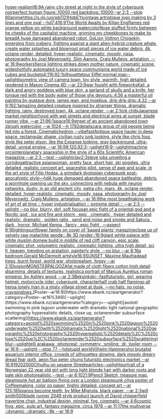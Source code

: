 [hyper-realism](https://www.ebank.nz/aiartgenerator?category=hyper-realism)[16:9](https://www.ebank.nz/aiartgenerator?category=16%3A9)[A rainy city street at night in the style of cyberpunk noir](https://www.ebank.nz/aiartgenerator?category=A%2520rainy%2520city%2520street%2520at%2520night%2520in%2520the%2520style%2520of%2520cyberpunk%2520noir)[perfect human figure::10000 red backdrop::10000--ar 2:3 --stop 80](https://www.ebank.nz/aiartgenerator?category=perfect%2520human%2520figure%3A%3A10000%2520red%2520backdrop%3A%3A10000--ar%25202%3A3%2520--stop%252080)[anime](https://www.ebank.nz/aiartgenerator?category=anime)[<https://s.mj.run/wbTD1HqbEYs>](https://www.ebank.nz/aiartgenerator?category=%3Chttps%3A//s.mj.run/wbTD1HqbEYs%3E)[vintage artristique logo making by 3 lines and one oval --hd](https://www.ebank.nz/aiartgenerator?category=vintage%2520artristique%2520logo%2520making%2520by%25203%2520lines%2520and%2520one%2520oval%2520--hd)[7:4](https://www.ebank.nz/aiartgenerator?category=7%3A4)[16:9](https://www.ebank.nz/aiartgenerator?category=16%3A9)[The World Awaits by Kilian Eng](https://www.ebank.nz/aiartgenerator?category=The%2520World%2520Awaits%2520by%2520Kilian%2520Eng)[flames red orange yellow on white background watercolor](https://www.ebank.nz/aiartgenerator?category=flames%2520red%2520orange%2520yellow%2520on%2520white%2520background%2520watercolor)[Nose stuffed firmly between he cheeks of the capitalist machine ,grinning my cheekbones to make its bread](https://www.ebank.nz/aiartgenerator?category=Nose%2520stuffed%2520firmly%2520between%2520he%2520cheeks%2520of%2520the%2520capitalist%2520machine%2520%2Cgrinning%2520my%2520cheekbones%2520to%2520make%2520its%2520bread)[A huge damaged abandoned robot, GoLion Voltron Chogokin, emerging from iceberg, fighting against a giant alien-hybrid creature whale, create water splashes and blownout small pieces of ice water debris, 4k, octane render, detailed, hyper-realistic, cinematic, moody, nasa, photography by Joel Meyerowitz, Slim Aarons, Craig Mullens, artstation, --ar 16:9](https://www.ebank.nz/aiartgenerator?category=A%2520huge%2520damaged%2520abandoned%2520robot%2C%2520GoLion%2520Voltron%2520Chogokin%2C%2520emerging%2520from%2520iceberg%2C%2520fighting%2520against%2520a%2520giant%2520alien-hybrid%2520creature%2520whale%2C%2520create%2520water%2520splashes%2520and%2520blownout%2520small%2520pieces%2520of%2520ice%2520water%2520debris%2C%25204k%2C%2520octane%2520render%2C%2520detailed%2C%2520hyper-realistic%2C%2520cinematic%2C%2520moody%2C%2520nasa%2C%2520photography%2520by%2520Joel%2520Meyerowitz%2C%2520Slim%2520Aarons%2C%2520Craig%2520Mullens%2C%2520artstation%2C%2520--ar%252016%3A9)[workers](https://www.ebank.nz/aiartgenerator?category=workers)[fierce lighting strikes down mother nature, cinematic scene, wideshot](https://www.ebank.nz/aiartgenerator?category=fierce%2520lighting%2520strikes%2520down%2520mother%2520nature%2C%2520cinematic%2520scene%2C%2520wideshot)[fully automated luxury space communism](https://www.ebank.nz/aiartgenerator?category=fully%2520automated%2520luxury%2520space%2520communism)[a world made of ice cubes and buckets](https://www.ebank.nz/aiartgenerator?category=a%2520world%2520made%2520of%2520ice%2520cubes%2520and%2520buckets)[4:1](https://www.ebank.nz/aiartgenerator?category=4%3A1)[16:9](https://www.ebank.nz/aiartgenerator?category=16%3A9)[2:1](https://www.ebank.nz/aiartgenerator?category=2%3A1)[silhouette](https://www.ebank.nz/aiartgenerator?category=silhouette)[tour Eiffel normal map](https://www.ebank.nz/aiartgenerator?category=tour%2520Eiffel%2520normal%2520map)[--uplight](https://www.ebank.nz/aiartgenerator?category=--uplight)[isometric view of camera town, toy style, warmth, high detailed, rendered in Maxon Cinema 4D —ar 23:9](https://www.ebank.nz/aiartgenerator?category=isometric%2520view%2520of%2520camera%2520town%2C%2520toy%2520style%2C%2520warmth%2C%2520high%2520detailed%2C%2520rendered%2520in%2520Maxon%2520Cinema%25204D%2520%E2%80%94ar%252023%3A9)[war fought with fireworks](https://www.ebank.nz/aiartgenerator?category=war%2520fought%2520with%2520fireworks)[Kali, a dark and angry goddess with blue skin, a garland of skulls and a knife, her tongue red with the body water of those she devours::4.56 a masterful oil painting by gustave dore, james jean, and moebius, drip drip drip::4.32 --ar 9:16](https://www.ebank.nz/aiartgenerator?category=Kali%2C%2520a%2520dark%2520and%2520angry%2520goddess%2520with%2520blue%2520skin%2C%2520a%2520garland%2520of%2520skulls%2520and%2520a%2520knife%2C%2520her%2520tongue%2520red%2520with%2520the%2520body%2520water%2520of%2520those%2520she%2520devours%3A%3A4.56%2520a%2520masterful%2520oil%2520painting%2520by%2520gustave%2520dore%2C%2520james%2520jean%2C%2520and%2520moebius%2C%2520drip%2520drip%2520drip%3A%3A4.32%2520--ar%25209%3A16)[2:1](https://www.ebank.nz/aiartgenerator?category=2%3A1)[amazing detailed creature inspired by stranger things, dramatic lighting, rainy, destroyed town, 4k, octane render, —ar 2:1](https://www.ebank.nz/aiartgenerator?category=amazing%2520detailed%2520creature%2520inspired%2520by%2520stranger%2520things%2C%2520dramatic%2520lighting%2C%2520rainy%2C%2520destroyed%2520town%2C%25204k%2C%2520octane%2520render%2C%2520%E2%80%94ar%25202%3A1)[ork chibi](https://www.ebank.nz/aiartgenerator?category=ork%2520chibi)[Japanese market neighborhood with wet streets and electrical wires at sunset, blade runner vibe, —ar 21:9](https://www.ebank.nz/aiartgenerator?category=Japanese%2520market%2520neighborhood%2520with%2520wet%2520streets%2520and%2520electrical%2520wires%2520at%2520sunset%2C%2520blade%2520runner%2520vibe%2C%2520%E2%80%94ar%252021%3A9)[6:1](https://www.ebank.nz/aiartgenerator?category=6%3A1)[space](https://www.ebank.nz/aiartgenerator?category=space)[16:9](https://www.ebank.nz/aiartgenerator?category=16%3A9)[street of an ancient abandoned town zbrush watercolor --w 1024 --h 1792](https://www.ebank.nz/aiartgenerator?category=street%2520of%2520an%2520ancient%2520abandoned%2520town%2520zbrush%2520watercolor%2520--w%25201024%2520--h%25201792)[details](https://www.ebank.nz/aiartgenerator?category=details)[car](https://www.ebank.nz/aiartgenerator?category=car)[a group of old people being led into a forest. Cinematic](https://www.ebank.nz/aiartgenerator?category=a%2520group%2520of%2520old%2520people%2520being%2520led%2520into%2520a%2520forest.%2520Cinematic)[](https://www.ebank.nz/aiartgenerator?category=)[hedron,](https://www.ebank.nz/aiartgenerator?category=hedron%2C)[--vibefast](https://www.ebank.nz/aiartgenerator?category=--vibefast)[Antique space hauler in deep space, rectangular shape, civilian rusty junk looking, style like chris foss, style like peter elson, like the Expanse looking, gray background, ultra-detail, unreal engine, --ar 16:9](https://www.ebank.nz/aiartgenerator?category=Antique%2520space%2520hauler%2520in%2520deep%2520space%2C%2520rectangular%2520shape%2C%2520civilian%2520rusty%2520junk%2520looking%2C%2520style%2520like%2520chris%2520foss%2C%2520style%2520like%2520peter%2520elson%2C%2520like%2520the%2520Expanse%2520looking%2C%2520gray%2520background%2C%2520ultra-detail%2C%2520unreal%2520engine%2C%2520--ar%252016%3A9)[9:12](https://www.ebank.nz/aiartgenerator?category=9%3A12)[0.9](https://www.ebank.nz/aiartgenerator?category=0.9)[2:3](https://www.ebank.nz/aiartgenerator?category=2%3A3)[--uplight](https://www.ebank.nz/aiartgenerator?category=--uplight)[16:9](https://www.ebank.nz/aiartgenerator?category=16%3A9)[--uplight](https://www.ebank.nz/aiartgenerator?category=--uplight)[machine orcs](https://www.ebank.nz/aiartgenerator?category=machine%2520orcs)[interplanetary spaceship in the style of a 60s Scientific American magazine --ar 2:3 --test --uplight](https://www.ebank.nz/aiartgenerator?category=interplanetary%2520spaceship%2520in%2520the%2520style%2520of%2520a%252060s%2520Scientific%2520American%2520magazine%2520--ar%25202%3A3%2520--test%2520--uplight)[clay](https://www.ebank.nz/aiartgenerator?category=clay)[2:3](https://www.ebank.nz/aiartgenerator?category=2%3A3)[steve jobs unveiling a corndog](https://www.ebank.nz/aiartgenerator?category=steve%2520jobs%2520unveiling%2520a%2520corndog)[attractive asianwoman, pretty face, short hair, ski goggles, ultra detailed, realistic concept art. spaceship pilot. sense of awe and scale, in the art style of Filip Hodas, a grimdark dystopian cyberpunk post-apocalyptic style](https://www.ebank.nz/aiartgenerator?category=attractive%2520asianwoman%2C%2520pretty%2520face%2C%2520short%2520hair%2C%2520ski%2520goggles%2C%2520ultra%2520detailed%2C%2520realistic%2520concept%2520art.%2520spaceship%2520pilot.%2520sense%2520of%2520awe%2520and%2520scale%2C%2520in%2520the%2520art%2520style%2520of%2520Filip%2520Hodas%2C%2520a%2520grimdark%2520dystopian%2520cyberpunk%2520post-apocalyptic%2520style)[—hd](https://www.ebank.nz/aiartgenerator?category=%E2%80%94hd)[A huge demaged abandoned space battleship, debris, a wormhole opening up the sky, connecting with nebula with neuron networks, dusty, in an old ancient city, petra city, mars, 4k, octane render, detailed, hyper-realistic, cinematic, moody, nasa, photography by Joel Meyerowitz, Craig Mullens, artstation, --ar 16:9](https://www.ebank.nz/aiartgenerator?category=A%2520huge%2520demaged%2520abandoned%2520space%2520battleship%2C%2520debris%2C%2520a%2520wormhole%2520opening%2520up%2520the%2520sky%2C%2520connecting%2520with%2520nebula%2520with%2520neuron%2520networks%2C%2520dusty%2C%2520in%2520an%2520old%2520ancient%2520city%2C%2520petra%2520city%2C%2520mars%2C%25204k%2C%2520octane%2520render%2C%2520detailed%2C%2520hyper-realistic%2C%2520cinematic%2C%2520moody%2C%2520nasa%2C%2520photography%2520by%2520Joel%2520Meyerowitz%2C%2520Craig%2520Mullens%2C%2520artstation%2C%2520--ar%252016%3A9)[the most breathtaking work of art of all time :: hyper industrialisation :: extreme detail :: --ar 2:3 --uplight --no blur, blurry, dof, soft focus](https://www.ebank.nz/aiartgenerator?category=the%2520most%2520breathtaking%2520work%2520of%2520art%2520of%2520all%2520time%2520%3A%3A%2520hyper%2520industrialisation%2520%3A%3A%2520extreme%2520detail%2520%3A%3A%2520--ar%25202%3A3%2520--uplight%2520--no%2520blur%2C%2520blurry%2C%2520dof%2C%2520soft%2520focus)[an epic fight of a oriental god and a Nordic god , ice and fire and storm , epic , cinematic , hyper detailed and realistic, dramatic , golden ratio , sand and noise and smoke and Sakura , dark , horror, Michael Kenna , fancy , epic fight , —aspect 9:16](https://www.ebank.nz/aiartgenerator?category=an%2520epic%2520fight%2520of%2520a%2520oriental%2520god%2520and%2520a%2520Nordic%2520god%2520%2C%2520ice%2520and%2520fire%2520and%2520storm%2520%2C%2520epic%2520%2C%2520cinematic%2520%2C%2520hyper%2520detailed%2520and%2520realistic%2C%2520dramatic%2520%2C%2520golden%2520ratio%2520%2C%2520sand%2520and%2520noise%2520and%2520smoke%2520and%2520Sakura%2520%2C%2520dark%2520%2C%2520horror%2C%2520Michael%2520Kenna%2520%2C%2520fancy%2520%2C%2520epic%2520fight%2520%2C%2520%E2%80%94aspect%25209%3A16)[lighting](https://www.ebank.nz/aiartgenerator?category=lighting)[sunflower family on cover of ‘based plants’ magazine](https://www.ebank.nz/aiartgenerator?category=sunflower%2520family%2520on%2520cover%2520of%2520%E2%80%98based%2520plants%E2%80%99%2520magazine)[close up of velvety raw malachite geode:: 8k 3D render::](https://www.ebank.nz/aiartgenerator?category=close%2520up%2520of%2520velvety%2520raw%2520malachite%2520geode%3A%3A%25208k%25203D%2520render%3A%3A)[16:9](https://www.ebank.nz/aiartgenerator?category=16%3A9)[giant white palace with white muslim domew build  in middle of red cliff canyon, epic scale, cinematic shot, volumetric realistic, cinematic lighting, ultra high detail, sci fi, heaven, trending on arstation, painterly style, --no blur --ar 8:16](https://www.ebank.nz/aiartgenerator?category=giant%2520white%2520palace%2520with%2520white%2520muslim%2520domew%2520build%2520%2520in%2520middle%2520of%2520red%2520cliff%2520canyon%2C%2520epic%2520scale%2C%2520cinematic%2520shot%2C%2520volumetric%2520realistic%2C%2520cinematic%2520lighting%2C%2520ultra%2520high%2520detail%2C%2520sci%2520fi%2C%2520heaven%2C%2520trending%2520on%2520arstation%2C%2520painterly%2520style%2C%2520--no%2520blur%2520--ar%25208%3A16)[a bedroom,Gerald McDermott artstyle](https://www.ebank.nz/aiartgenerator?category=a%2520bedroom%2CGerald%2520McDermott%2520artstyle)[16:9](https://www.ebank.nz/aiartgenerator?category=16%3A9)[SUNSET, Maxime Maufra](https://www.ebank.nz/aiartgenerator?category=SUNSET%2C%2520Maxime%2520Maufra)[dead trees, burnt forest, world war, photorealism, foggy --ar 2:1](https://www.ebank.nz/aiartgenerator?category=dead%2520trees%2C%2520burnt%2520forest%2C%2520world%2520war%2C%2520photorealism%2C%2520foggy%2520--ar%25202%3A1)[Division](https://www.ebank.nz/aiartgenerator?category=Division)[MONSTERPALOOZA](https://www.ebank.nz/aiartgenerator?category=MONSTERPALOOZA)[fat made of cloth fibers cotton high detail disarming, details of textures, realistic](https://www.ebank.nz/aiartgenerator?category=fat%2520made%2520of%2520cloth%2520fibers%2520cotton%2520high%2520detail%2520disarming%2C%2520details%2520of%2520textures%2C%2520realistic)[a portrait of Marcus Aurelius roman emperor, by Ashley wood, --ar 2:3](https://www.ebank.nz/aiartgenerator?category=a%2520portrait%2520of%2520Marcus%2520Aurelius%2520roman%2520emperor%2C%2520by%2520Ashley%2520wood%2C%2520--ar%25202%3A3)[Beksinkski](https://www.ebank.nz/aiartgenerator?category=Beksinkski)[--fast](https://www.ebank.nz/aiartgenerator?category=--fast)[futuristic, girl, wearing helmet, motorcycle rider, cyberpunk, character](https://www.ebank.nz/aiartgenerator?category=futuristic%2C%2520girl%2C%2520wearing%2520helmet%2C%2520motorcycle%2520rider%2C%2520cyberpunk%2C%2520character)[half crab half flamingo all hero](https://www.ebank.nz/aiartgenerator?category=half%2520crab%2520half%2520flamingo%2520all%2520hero)[a lonely man in a misty village street at dusk, —no hats, no noise, vray](https://www.ebank.nz/aiartgenerator?category=a%2520lonely%2520man%2520in%2520a%2520misty%2520village%2520street%2520at%2520dusk%2C%2520%E2%80%94no%2520hats%2C%2520no%2520noise%2C%2520vray)[windows.](https://www.ebank.nz/aiartgenerator?category=windows.)[Poster--ar16:9](https://www.ebank.nz/aiartgenerator?category=Poster--ar16%3A9)[--uplight](https://www.ebank.nz/aiartgenerator?category=--uplight)[axolotl swimming in pink lagoon underwater with dramatic light national geographic photography hyperealistic details, close up, octanerender subsurface scattering](https://www.ebank.nz/aiartgenerator?category=axolotl%2520swimming%2520in%2520pink%2520lagoon%2520underwater%2520with%2520dramatic%2520light%2520national%2520geographic%2520photography%2520hyperealistic%2520details%2C%2520close%2520up%2C%2520octanerender%2520subsurface%2520scattering)[blur](https://www.ebank.nz/aiartgenerator?category=blur)[--uplight](https://www.ebank.nz/aiartgenerator?category=--uplight)[elli arakawa: :photoreal: :symmetry: :smiling: :dj: :boiler room --ar 16:9 --uplight --stop 77 --hd](https://www.ebank.nz/aiartgenerator?category=elli%2520arakawa%3A%2520%3Aphotoreal%3A%2520%3Asymmetry%3A%2520%3Asmiling%3A%2520%3Adj%3A%2520%3Aboiler%2520room%2520--ar%252016%3A9%2520--uplight%2520--stop%252077%2520--hd)[stupid world](https://www.ebank.nz/aiartgenerator?category=stupid%2520world)[Vilhelm Hammershoi brutalist aquarium interior office, crowds of silhouettes glowing, dark moody dreary dread fear goth, aeon flux peter chung futuristic electronics market --ar 16:9](https://www.ebank.nz/aiartgenerator?category=Vilhelm%2520Hammershoi%2520brutalist%2520aquarium%2520interior%2520office%2C%2520crowds%2520of%2520silhouettes%2520glowing%2C%2520dark%2520moody%2520dreary%2520dread%2520fear%2520goth%2C%2520aeon%2520flux%2520peter%2520chung%2520futuristic%2520electronics%2520market%2520--ar%252016%3A9)[](https://www.ebank.nz/aiartgenerator?category=)[1920](https://www.ebank.nz/aiartgenerator?category=1920)[2000](https://www.ebank.nz/aiartgenerator?category=2000)[Cthulhu on sesame Street](https://www.ebank.nz/aiartgenerator?category=Cthulhu%2520on%2520sesame%2520Street)[particles](https://www.ebank.nz/aiartgenerator?category=particles)[--uplight](https://www.ebank.nz/aiartgenerator?category=--uplight)[portrait of a Norwegian 22 year old girl with long light blonde hair with darker roots and pale skin photorealistic --test --ar 8:10](https://www.ebank.nz/aiartgenerator?category=portrait%2520of%2520a%2520Norwegian%252022%2520year%2520old%2520girl%2520with%2520long%2520light%2520blonde%2520hair%2520with%2520darker%2520roots%2520and%2520pale%2520skin%2520photorealistic%2520--test%2520--ar%25208%3A10)[21:9](https://www.ebank.nz/aiartgenerator?category=21%3A9)[Pencil Sketch, treasure map, steampunk hot air balloon flying over a London steampunk city](https://www.ebank.nz/aiartgenerator?category=Pencil%2520Sketch%2C%2520treasure%2520map%2C%2520steampunk%2520hot%2520air%2520balloon%2520flying%2520over%2520a%2520London%2520steampunk%2520city)[a poster of Coffeemaking, color on paper, highly detailed, concept art --ar 125:185](https://www.ebank.nz/aiartgenerator?category=a%2520poster%2520of%2520Coffeemaking%2C%2520color%2520on%2520paper%2C%2520highly%2520detailed%2C%2520concept%2520art%2520--ar%2520125%3A185)[pianos become teeth, by Mike Mignola, black paper, --ar 2:3](https://www.ebank.nz/aiartgenerator?category=pianos%2520become%2520teeth%2C%2520by%2520Mike%2520Mignola%2C%2520black%2520paper%2C%2520--ar%25202%3A3)[will smith](https://www.ebank.nz/aiartgenerator?category=will%2520smith)[500](https://www.ebank.nz/aiartgenerator?category=500)[blade runner 2049 style product launch of David chipperfield travertine chair, industrial design, minimal, fog, cinematic —ar 4:6](https://www.ebank.nz/aiartgenerator?category=blade%2520runner%25202049%2520style%2520product%2520launch%2520of%2520David%2520chipperfield%2520travertine%2520chair%2C%2520industrial%2520design%2C%2520minimal%2C%2520fog%2C%2520cinematic%2520%E2%80%94ar%25204%3A6)[cosmic frog, epic, pulp art, fantasy magazine, circa 1978 --ar 11:17](https://www.ebank.nz/aiartgenerator?category=cosmic%2520frog%2C%2520epic%2C%2520pulp%2520art%2C%2520fantasy%2520magazine%2C%2520circa%25201978%2520--ar%252011%3A17)[the multiverse ::dynamic ::dramatic ::8k --ar 16:9](https://www.ebank.nz/aiartgenerator?category=the%2520multiverse%2520%3A%3Adynamic%2520%3A%3Adramatic%2520%3A%3A8k%2520--ar%252016%3A9)